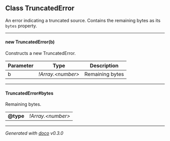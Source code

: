 ## Class TruncatedError

An error indicating a truncated source. Contains the remaining bytes as its `bytes` property.

---

#### new TruncatedError(b)

Constructs a new TruncatedError.

| Parameter       | Type            | Description
|-----------------|-----------------|---------------
| b               | *!Array.&lt;number&gt;* | Remaining bytes 

---

#### TruncatedError#bytes

Remaining bytes.

|                 |                 |
|-----------------|-----------------|
| **@type**       | *!Array.&lt;number&gt;* |


---
*Generated with [doco](https://github.com/dcodeIO/doco) v0.3.0*
